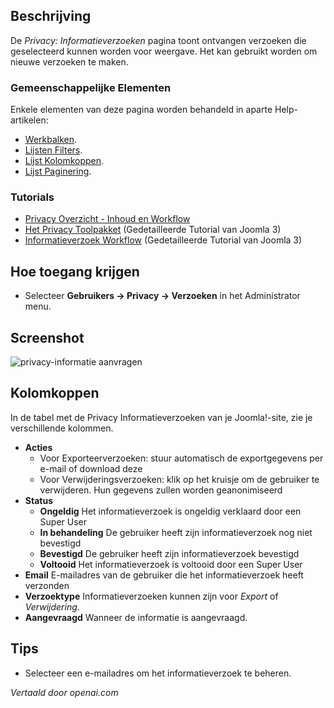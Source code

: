 <!-- Filename: Help4.x:Privacy:_Information_Requests  / Display title: Privacy: Informatieverzoeken -->

## Beschrijving

De *Privacy: Informatieverzoeken* pagina toont ontvangen verzoeken die geselecteerd kunnen worden voor weergave. Het kan gebruikt worden om nieuwe verzoeken te maken.

### Gemeenschappelijke Elementen

Enkele elementen van deze pagina worden behandeld in aparte Help-artikelen:

* [Werkbalken](jdocmanual?article=help/common-elements/toolbars).
* [Lijsten Filters](jdocmanual?article=help/common-elements/list-filters).
* [Lijst Kolomkoppen](jdocmanual?article=help/common-elements/list-column-headers).
* [Lijst Paginering](jdocmanual?article=help/common-elements/list-pagination).

### Tutorials

- [Privacy Overzicht - Inhoud en Workflow](https://docs.joomla.org/Help4.x:Components_Privacy_Outline/en)
- [Het Privacy Toolpakket](https://docs.joomla.org/J3.x:Privacy/en)
  (Gedetailleerde Tutorial van Joomla 3)
- [Informatieverzoek Workflow](https://docs.joomla.org/J3.x:Information_Request_Workflow_in_Privacy_Component/en)
  (Gedetailleerde Tutorial van Joomla 3)

## Hoe toegang krijgen

- Selecteer **Gebruikers → Privacy → Verzoeken** in het Administrator menu.

## Screenshot

![privacy-informatie aanvragen](../../../nl/images/privacy/privacy-information-requests.png)

## Kolomkoppen

In de tabel met de Privacy Informatieverzoeken van je Joomla!-site, zie je verschillende kolommen.

- **Acties**
  - Voor Exporteerverzoeken: stuur automatisch de exportgegevens per e-mail of download deze
  - Voor Verwijderingsverzoeken: klik op het kruisje om de gebruiker te verwijderen. Hun gegevens zullen worden geanonimiseerd
- **Status**
  - **Ongeldig** Het informatieverzoek is ongeldig verklaard door een Super User
  - **In behandeling** De gebruiker heeft zijn informatieverzoek nog niet bevestigd
  - **Bevestigd** De gebruiker heeft zijn informatieverzoek bevestigd
  - **Voltooid** Het informatieverzoek is voltooid door een Super User
- **Email** E-mailadres van de gebruiker die het informatieverzoek heeft verzonden
- **Verzoektype** Informatieverzoeken kunnen zijn voor *Export* of *Verwijdering*.
- **Aangevraagd** Wanneer de informatie is aangevraagd.

## Tips

- Selecteer een e-mailadres om het informatieverzoek te beheren.

*Vertaald door openai.com*
